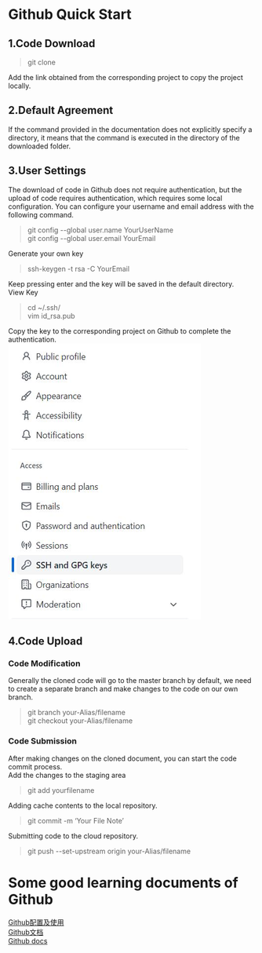 # Github Quick Start
## 1.Code Download  
> git clone  

Add the link obtained from the corresponding project to copy the project locally.
## 2.Default Agreement  
If the command provided in the documentation does not explicitly specify a directory, it means that the command is executed in the directory of the downloaded folder.  
## 3.User Settings  
The download of code in Github does not require authentication, but the upload of code requires authentication, which requires some local configuration. You can configure your username and email address with the following command.      
> git config --global user.name YourUserName  
> git config --global user.email YourEmail  

Generate your own key  
>ssh-keygen -t rsa -C YourEmail  

Keep pressing enter and the key will be saved in the default directory.    
View Key    
> cd ~/.ssh/  
> vim id_rsa.pub  

Copy the key to the corresponding project on Github to complete the authentication.  
![](./images/Github/SSH.jpg)


## 4.Code Upload
### Code Modification
Generally the cloned code will go to the master branch by default, we need to create a separate branch and make changes to the code on our own branch.  
> git branch your-Alias/filename  
> git checkout your-Alias/filename  

### Code Submission
After making changes on the cloned document, you can start the code commit process.  
Add the changes to the staging area  
> git add yourfilename  

Adding cache contents to the local repository.  
> git commit -m ‘Your File Note’  

Submitting code to the cloud repository.  
> git push --set-upstream origin your-Alias/filename

# Some good learning documents of Github
[Github配置及使用](http://t.zoukankan.com/jiaxblog-p-9574441.html)   
[Github文档](https://docs.github.com/cn)  
[Github docs](https://docs.github.com/en)  

